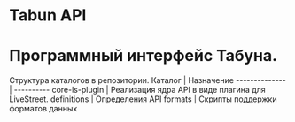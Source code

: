 Tabun API
=========
Программный интерфейс Табуна.
=========
Структура каталогов в репозитории.
Каталог        | Назначение
-------------- | ----------
core-ls-plugin | Реализация ядра API в виде плагина для LiveStreet.
definitions    | Определения API
formats        | Скрипты поддержки форматов данных